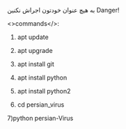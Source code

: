 
به هیچ عنوان خودتون اجراش نکنین
Danger! 

<\>commands</>:

1) apt update

2) apt upgrade

3) apt install git

4) apt install python

5) apt install python2

6) cd persian_virus

7)python persian-Virus

